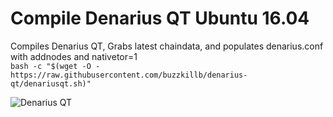 # Compile Denarius QT Ubuntu 16.04

Compiles Denarius QT, Grabs latest chaindata, and populates denarius.conf with addnodes and nativetor=1  
```bash -c "$(wget -O - https://raw.githubusercontent.com/buzzkillb/denarius-qt/denariusqt.sh)"```  

![Denarius QT](https://camo.githubusercontent.com/740c178eb58c95c5f71a0663f78e83e1d0c42d5d/68747470733a2f2f692e696d6775722e636f6d2f674f65786577772e6a7067)
